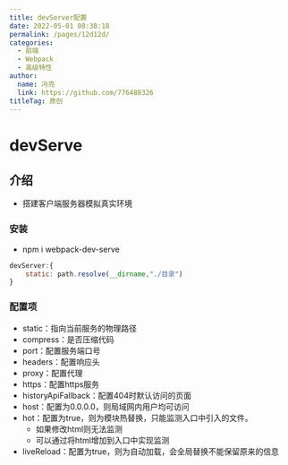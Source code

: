 ```yaml
---
title: devServer配置
date: 2022-05-01 08:38:18
permalink: /pages/12d12d/
categories: 
  - 前端
  - Webpack
  - 高级特性
author: 
  name: 冯亮
  link: https://github.com/776488326
titleTag: 原创
---
```

# devServe

## 介绍

- 搭建客户端服务器模拟真实环境

### 安装

- npm i webpack-dev-serve
```js
devServer:{
    static: path.resolve(__dirname,"./目录")
}
```

### 配置项

- static：指向当前服务的物理路径
- compress：是否压缩代码
- port：配置服务端口号
- headers：配置响应头
- proxy：配置代理
- https：配置https服务
- historyApiFallback：配置404时默认访问的页面
- host：配置为0.0.0.0，则局域网内用户均可访问
- hot：配置为true，则为模块热替换，只能监测入口中引入的文件。
    - 如果修改html则无法监测
    - 可以通过将html增加到入口中实现监测
- liveReload：配置为true，则为自动加载，会全局替换不能保留原来的信息

